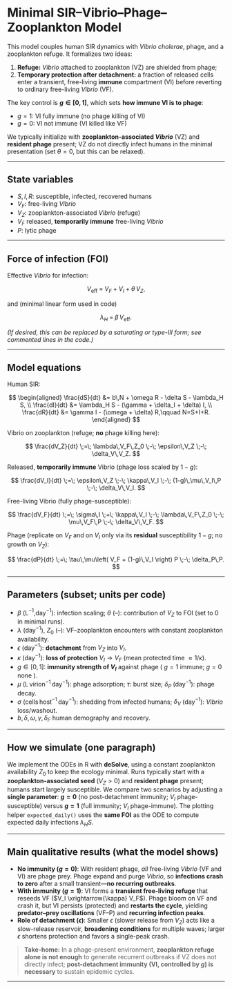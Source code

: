 # Minimal SIR–Vibrio–Phage–Zooplankton Model

This model couples human SIR dynamics with *Vibrio cholerae*, phage, and a zooplankton refuge. It formalizes two ideas:

1. **Refuge:** *Vibrio* attached to zooplankton (VZ) are shielded from phage;
2. **Temporary protection after detachment:** a fraction of released cells enter a transient, free-living **immune** compartment (VI) before reverting to ordinary free-living *Vibrio* (VF).

The key control is **$g\in[0,1]$**, which sets **how immune VI is to phage**:

* $g=1$: VI fully immune (no phage killing of VI)
* $g=0$: VI not immune (VI killed like VF)

We typically initialize with **zooplankton-associated *Vibrio*** (VZ) and **resident phage** present; VZ do not directly infect humans in the minimal presentation (set $\theta=0$, but this can be relaxed).

---

## State variables

* $S,I,R$: susceptible, infected, recovered humans
* $V_F$: free-living *Vibrio*
* $V_Z$: zooplankton-associated *Vibrio* (refuge)
* $V_I$: released, **temporarily immune** free-living *Vibrio*
* $P$: lytic phage

---

## Force of infection (FOI)

Effective *Vibrio* for infection:

$$
V_{\text{eff}} \;=\; V_F \;+\; V_I \;+\; \theta\,V_Z,
$$

and (minimal linear form used in code)

$$
\lambda_H \;=\; \beta\, V_{\text{eff}}.
$$

*(If desired, this can be replaced by a saturating or type-III form; see commented lines in the code.)*

---

## Model equations

Human SIR:

$$
\begin{aligned}
\frac{dS}{dt} &= b\,N + \omega R - \delta S - \lambda_H S, \\
\frac{dI}{dt} &= \lambda_H S - (\gamma + \delta_I + \delta) I, \\
\frac{dR}{dt} &= \gamma I - (\omega + \delta) R,\qquad N=S+I+R.
\end{aligned}
$$

Vibrio on zooplankton (refuge; **no** phage killing here):

$$
\frac{dV_Z}{dt} \;=\; \lambda\,V_F\,Z_0 \;-\; \epsilon\,V_Z \;-\; \delta_V\,V_Z.
$$

Released, **temporarily immune** Vibrio (phage loss scaled by $1-g$):

$$
\frac{dV_I}{dt} \;=\; \epsilon\,V_Z \;-\; \kappa\,V_I \;-\; (1-g)\,\mu\,V_I\,P \;-\; \delta_V\,V_I.
$$

Free-living Vibrio (fully phage-susceptible):

$$
\frac{dV_F}{dt} \;=\; \sigma\,I \;+\; \kappa\,V_I \;-\; \lambda\,V_F\,Z_0 \;-\; \mu\,V_F\,P \;-\; \delta_V\,V_F.
$$

Phage (replicate on $V_F$ and on $V_I$ only via its **residual** susceptibility $1-g$; no growth on $V_Z$):

$$
\frac{dP}{dt} \;=\; \tau\,\mu\left( V_F + (1-g)\,V_I \right) P \;-\; \delta_P\,P.
$$

---

## Parameters (subset; units per code)

* $\beta$ (L$^{-1}$,day$^{-1}$): infection scaling; $\theta$ (–): contribution of $V_Z$ to FOI (set to 0 in minimal runs).
* $\lambda$ (day$^{-1}$), $Z_0$ (–): VF–zooplankton encounters with constant zooplankton availability.
* $\epsilon$ (day$^{-1}$): **detachment** from $V_Z$ into $V_I$.
* $\kappa$ (day$^{-1}$): **loss of protection** $V_I \rightarrow V_F$ (mean protected time $\approx 1/\kappa$).
* $g \in [0,1]$: **immunity strength of $V_I$** against phage ( $g=1$ immune; $g=0$ none ).
* $\mu$ (L virion$^{-1}$ day$^{-1}$): phage adsorption; $\tau$: burst size; $\delta_P$ (day$^{-1}$): phage decay.
* $\sigma$ (cells host$^{-1}$ day$^{-1}$): shedding from infected humans; $\delta_V$ (day$^{-1}$): *Vibrio* loss/washout.
* $b,\delta,\omega,\gamma,\delta_I$: human demography and recovery.

---

## How we simulate (one paragraph)

We implement the ODEs in R with **deSolve**, using a constant zooplankton availability $Z_0$ to keep the ecology minimal. Runs typically start with a **zooplankton-associated seed** ($V_Z>0$) and **resident phage** present; humans start largely susceptible. We compare two scenarios by adjusting a **single parameter**: **$g=0$** (no post-detachment immunity; $V_I$ phage-susceptible) versus **$g=1$** (full immunity; $V_I$ phage-immune). The plotting helper `expected_daily()` uses the **same FOI** as the ODE to compute expected daily infections $\lambda_H S$.

---

## Main qualitative results (what the model shows)

* **No immunity ($g=0$)**: With resident phage, *all* free-living *Vibrio* (VF and VI) are phage prey. Phage expand and purge *Vibrio*, so **infections crash to zero** after a small transient—**no recurring outbreaks**.
* **With immunity ($g=1$)**: VI forms a **transient free-living refuge** that reseeds VF ($V_I \xrightarrow{\kappa} V_F$). Phage bloom on VF and crash it, but VI persists (protected) and **restarts the cycle**, yielding **predator–prey oscillations** (VF–P) and **recurring infection peaks**.
* **Role of detachment ($\epsilon$)**: Smaller $\epsilon$ (slower release from $V_Z$) acts like a slow-release reservoir, **broadening conditions** for multiple waves; larger $\epsilon$ shortens protection and favors a single-peak crash.

> **Take-home:** In a phage-present environment, **zooplankton refuge alone is not enough** to generate recurrent outbreaks if VZ does not directly infect; **post-detachment immunity (VI, controlled by $g$) is necessary** to sustain epidemic cycles.

---
